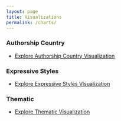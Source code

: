 ```yaml
---
layout: page
title: Visualizations
permalink: /charts/
---
```


### Authorship Country
* [Explore Authorship Country Visualization](/mhea_DH/country/)

### Expressive Styles 
* [Explore Expressive Styles Visualization](/mhea_DH/genre/)

###  Thematic
* [Explore Thematic Visualization](/mhea_DH/themes/) 




